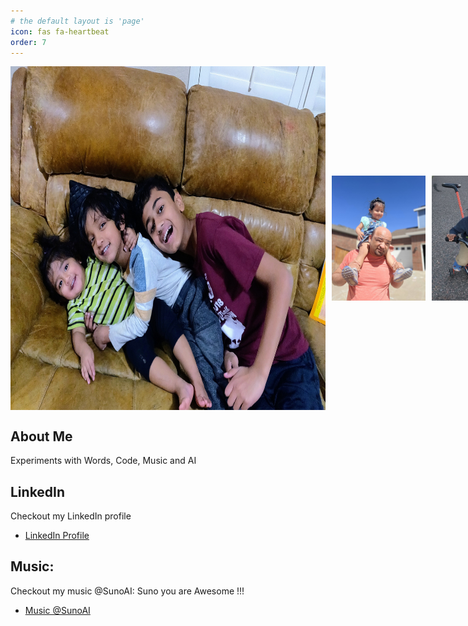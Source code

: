 ```yaml
---
# the default layout is 'page'
icon: fas fa-heartbeat
order: 7
---
```

<!-- 
> Add Markdown syntax content to file `_tabs/about.md`{: .filepath } and it will show up on this page.
{: .prompt-tip } -->


<div style="display: flex; flex-direction: row; align-items: center;">
  <img src="static/life.jpg" alt="life" width="550" height="550">
  <img src="static/kala.jpg" alt="kala" width="300" height="200" style="margin-left: 10px; margin-right: 10px;">
  <img src="static/vidur.png" alt="vidur" width="300" height="200">
  <img src="static/vidurgrill.png" alt="vidur" width="300" height="200">
  <img src="static/sandeshv.png" alt="sandesh" width="300" height="200">
</div>

## About Me
Experiments with Words, Code, Music and AI 

## LinkedIn 
Checkout my LinkedIn profile
- [LinkedIn Profile](https://www.linkedin.com/in/arul-vannala-tanzu/) 

## Music:
Checkout my music @SunoAI: Suno you are Awesome !!!
- [Music @SunoAI](https://suno.com/@projectsuno)

<!-- ![alt text](static/kala.jpg) -->

<script data-goatcounter="https://arulwebsite.goatcounter.com/count"
        async src="//gc.zgo.at/count.js"></script>


<script>
    // Append to the <body>; can use a CSS selector to append somewhere else.
    window.goatcounter.visit_count({append: 'body'})
</script>
